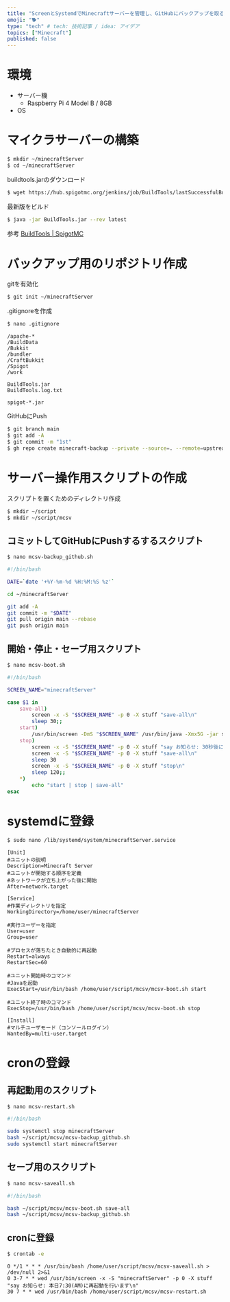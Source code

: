 ```yaml
---
title: "ScreenとSystemdでMinecraftサーバーを管理し、GitHubにバックアップを取る"
emoji: "🐕"
type: "tech" # tech: 技術記事 / idea: アイデア
topics: ["Minecraft"]
published: false
---
```


# 環境
- サーバー機
  - Raspberry Pi 4 Model B / 8GB
- OS

# マイクラサーバーの構築

```zsh
$ mkdir ~/minecraftServer
$ cd ~/minecraftServer
```

buildtools.jarのダウンロード  
```zsh
$ wget https://hub.spigotmc.org/jenkins/job/BuildTools/lastSuccessfulBuild/artifact/target/BuildTools.jar
```

最新版をビルド
```zsh
$ java -jar BuildTools.jar --rev latest
```


参考 [BuildTools | SpigotMC](https://www.spigotmc.org/wiki/buildtools/)

# バックアップ用のリポジトリ作成
gitを有効化
```zsh
$ git init ~/minecraftServer
```

.gitignoreを作成
```zsh
$ nano .gitignore
```

```.gitignore
/apache-*
/BuildData
/Bukkit
/bundler
/CraftBukkit
/Spigot
/work

BuildTools.jar
BuildTools.log.txt

spigot-*.jar
```

GitHubにPush
```zsh
$ git branch main
$ git add -A
$ git commit -m "1st"
$ gh repo create minecraft-backup --private --source=. --remote=upstream
```

# サーバー操作用スクリプトの作成
スクリプトを置くためのディレクトリ作成
```zsh
$ mkdir ~/script
$ mkdir ~/script/mcsv
```

## コミットしてGitHubにPushするするスクリプト
```zsh
$ nano mcsv-backup_github.sh
```

```bash
#!/bin/bash

DATE=`date '+%Y-%m-%d %H:%M:%S %z'`

cd ~/minecraftServer

git add -A
git commit -m "$DATE"
git pull origin main --rebase
git push origin main
```

## 開始・停止・セーブ用スクリプト
```zsh
$ nano mcsv-boot.sh
```

```bash
#!/bin/bash

SCREEN_NAME="minecraftServer"

case $1 in
    save-all)
        screen -x -S "$SCREEN_NAME" -p 0 -X stuff "save-all\n"
        sleep 30;;
    start)
        /usr/bin/screen -DmS "$SCREEN_NAME" /usr/bin/java -Xmx5G -jar spigot-1.20.4.jar nogui;;
    stop)
        screen -x -S "$SCREEN_NAME" -p 0 -X stuff "say お知らせ: 30秒後にサーバーを再起動します\n"
        screen -x -S "$SCREEN_NAME" -p 0 -X stuff "save-all\n"
        sleep 30
        screen -x -S "$SCREEN_NAME" -p 0 -X stuff "stop\n"
        sleep 120;;
    *)
        echo "start | stop | save-all"
esac
```

# systemdに登録
```zsh
$ sudo nano /lib/systemd/system/minecraftServer.service
```

```service
[Unit]
#ユニットの説明
Description=Minecraft Server
#ユニットが開始する順序を定義
#ネットワークが立ち上がった後に開始
After=network.target

[Service]
#作業ディレクトリを指定
WorkingDirectory=/home/user/minecraftServer

#実行ユーザーを指定
User=user
Group=user

#プロセスが落ちたとき自動的に再起動
Restart=always
RestartSec=60

#ユニット開始時のコマンド
#Javaを起動
ExecStart=/usr/bin/bash /home/user/script/mcsv/mcsv-boot.sh start

#ユニット終了時のコマンド
ExecStop=/usr/bin/bash /home/user/script/mcsv/mcsv-boot.sh stop

[Install]
#マルチユーザモード（コンソールログイン）
WantedBy=multi-user.target
```

# cronの登録

## 再起動用のスクリプト
```zsh
$ nano mcsv-restart.sh
```

```bash
#!/bin/bash

sudo systemctl stop minecraftServer
bash ~/script/mcsv/mcsv-backup_github.sh
sudo systemctl start minecraftServer
```

## セーブ用のスクリプト
```zsh
$ nano mcsv-saveall.sh
```

```bash
#!/bin/bash

bash ~/script/mcsv/mcsv-boot.sh save-all
bash ~/script/mcsv/mcsv-backup_github.sh
```

## cronに登録
```zsh
$ crontab -e
```

```cron
0 */1 * * * /usr/bin/bash /home/user/script/mcsv/mcsv-saveall.sh > /dev/null 2>&1
0 3-7 * * wed /usr/bin/screen -x -S "minecraftServer" -p 0 -X stuff "say お知らせ: 本日7:30(AM)に再起動を行います\n"
30 7 * * wed /usr/bin/bash /home/user/script/mcsv/mcsv-restart.sh
```